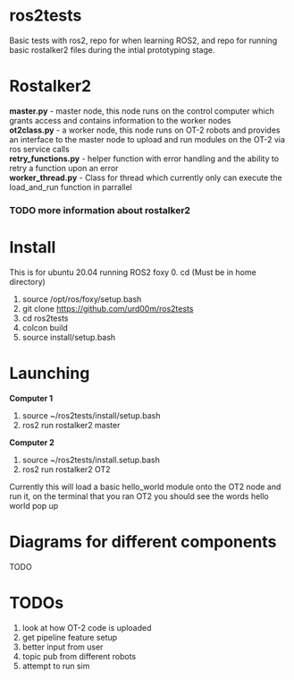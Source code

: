 # ros2tests
Basic tests with ros2, repo for when learning ROS2, and repo for running basic rostalker2 files during the intial prototyping stage.

# Rostalker2
**master.py** - master node, this node runs on the control computer which grants access and contains information to the worker nodes  
**ot2class.py** - a worker node, this node runs on OT-2 robots and provides an interface to the master node to upload and run modules on the OT-2 via ros service calls  
**retry_functions.py** - helper function with error handling and the ability to retry a function upon an error  
**worker_thread.py** - Class for thread which currently only can execute the load_and_run function in parrallel  
### TODO more information about rostalker2

# Install 
This is for ubuntu 20.04 running ROS2 foxy
0. cd (Must be in home directory)
1. source /opt/ros/foxy/setup.bash
2. git clone https://github.com/urd00m/ros2tests
3. cd ros2tests
4. colcon build 
5. source install/setup.bash

# Launching 
**Computer 1**
1. source ~/ros2tests/install/setup.bash
2. ros2 run rostalker2 master

**Computer 2**
1. source ~/ros2tests/install.setup.bash
2. ros2 run rostalker2 OT2

Currently this will load a basic hello_world module onto the OT2 node and run it, on the terminal that you ran OT2 you should see the words hello world pop up 

# Diagrams for different components
TODO

# TODOs
1) look at how OT-2 code is uploaded   
2) get pipeline feature setup   
3) better input from user  
4) topic pub from different robots   
5) attempt to run sim   

